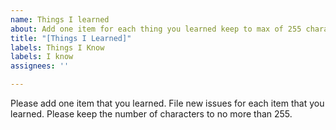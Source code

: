 ```yaml
---
name: Things I learned
about: Add one item for each thing you learned keep to max of 255 characters
title: "[Things I Learned]"
labels: Things I Know
labels: I know
assignees: ''

---
```


Please add one item that you learned.  File new issues for each item that you learned.  Please keep the number of characters to no more than 255.

